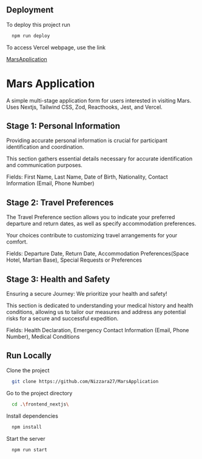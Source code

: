 
## Deployment

To deploy this project run

```bash
  npm run deploy
```

To access Vercel webpage, use the link

[MarsApplication](mars-application-nileshana-abeysinghes-projects.vercel.app)

# Mars Application

A simple multi-stage application form for users interested in visiting Mars. Uses Nextjs, Tailwind CSS, Zod, Reacthooks, Jest, and Vercel.

## Stage 1: Personal Information
Providing accurate personal information is crucial for participant identification and coordination. 

This section gathers essential details necessary for accurate identification and communication purposes.

Fields: First Name, Last Name, Date of Birth, Nationality, Contact Information (Email, Phone Number)
## Stage 2: Travel Preferences
The Travel Preference section allows you to indicate your preferred departure and return dates, as well as specify accommodation preferences.

Your choices contribute to customizing travel arrangements for your comfort.

Fields: Departure Date, Return Date, Accommodation Preferences(Space Hotel, Martian Base), Special Requests or Preferences
## Stage 3: Health and Safety
Ensuring a secure Journey: We prioritize your health and safety! 
                 
This section is dedicated to understanding your medical history and health conditions, allowing us to tailor our measures and address any potential risks for a secure and successful expedition.

Fields: Health Declaration, Emergency Contact Information (Email, Phone Number), Medical Conditions
## Run Locally

Clone the project

```bash
  git clone https://github.com/Nizzara27/MarsApplication
```

Go to the project directory

```bash
  cd .\frontend_nextjs\
```

Install dependencies

```bash
  npm install
```

Start the server

```bash
  npm run start
```

